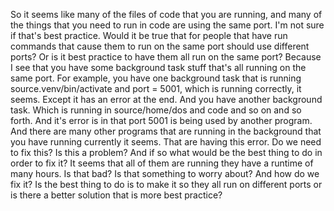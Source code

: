 So it seems like many of the files of code that you are running, and many of the things that you need to run in code are using the same port. I'm not sure if that's best practice. Would it be true that for people that have run commands that cause them to run on the same port should use different ports? Or is it best practice to have them all run on the same port? Because I see that you have some background task stuff that's all running on the same port. For example, you have one background task that is running source.venv/bin/activate and port = 5001, which is running correctly, it seems. Except it has an error at the end. And you have another background task. Which is running in source/home/dos and code and so on and so forth. And it's error is in that port 5001 is being used by another program. And there are many other programs that are running in the background that you have running currently it seems. That are having this error. Do we need to fix this? Is this a problem? And if so what would be the best thing to do in order to fix it? It seems that all of them are running they have a runtime of many hours. Is that bad? Is that something to worry about? And how do we fix it? Is the best thing to do is to make it so they all run on different ports or is there a better solution that is more best practice? 